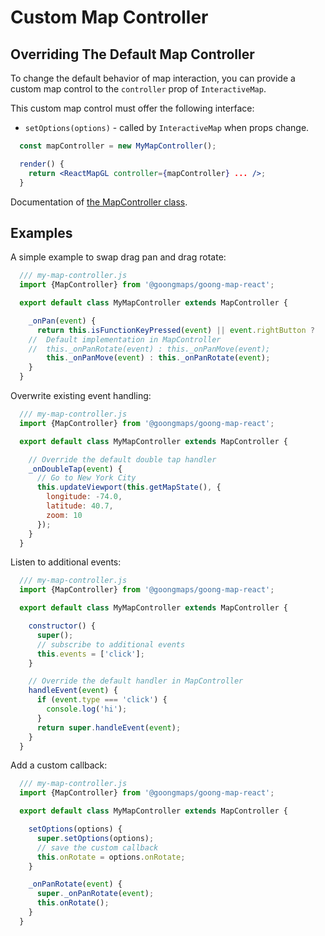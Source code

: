 # Custom Map Controller

## Overriding The Default Map Controller

To change the default behavior of map interaction, you can provide a custom map control to the `controller` prop of `InteractiveMap`.

This custom map control must offer the following interface:
- `setOptions(options)` - called by `InteractiveMap` when props change.

```jsx
  const mapController = new MyMapController();

  render() {
    return <ReactMapGL controller={mapController} ... />;
  }
```


Documentation of [the MapController class](/docs/api-reference/map-controller.md).


## Examples

A simple example to swap drag pan and drag rotate:

```js
  /// my-map-controller.js
  import {MapController} from '@goongmaps/goong-map-react';

  export default class MyMapController extends MapController {

    _onPan(event) {
      return this.isFunctionKeyPressed(event) || event.rightButton ?
    //  Default implementation in MapController
    //  this._onPanRotate(event) : this._onPanMove(event);
        this._onPanMove(event) : this._onPanRotate(event);
    }
  }
```

Overwrite existing event handling:

```js
  /// my-map-controller.js
  import {MapController} from '@goongmaps/goong-map-react';

  export default class MyMapController extends MapController {

    // Override the default double tap handler
    _onDoubleTap(event) {
      // Go to New York City
      this.updateViewport(this.getMapState(), {
        longitude: -74.0,
        latitude: 40.7,
        zoom: 10
      });
    }
  }
```

Listen to additional events:

```js
  /// my-map-controller.js
  import {MapController} from '@goongmaps/goong-map-react';

  export default class MyMapController extends MapController {

    constructor() {
      super();
      // subscribe to additional events
      this.events = ['click'];
    }

    // Override the default handler in MapController
    handleEvent(event) {
      if (event.type === 'click') {
        console.log('hi');
      }
      return super.handleEvent(event);
    }
  }
```

Add a custom callback:

```js
  /// my-map-controller.js
  import {MapController} from '@goongmaps/goong-map-react';

  export default class MyMapController extends MapController {

    setOptions(options) {
      super.setOptions(options);
      // save the custom callback
      this.onRotate = options.onRotate;
    }

    _onPanRotate(event) {
      super._onPanRotate(event);
      this.onRotate();
    }
  }
```

